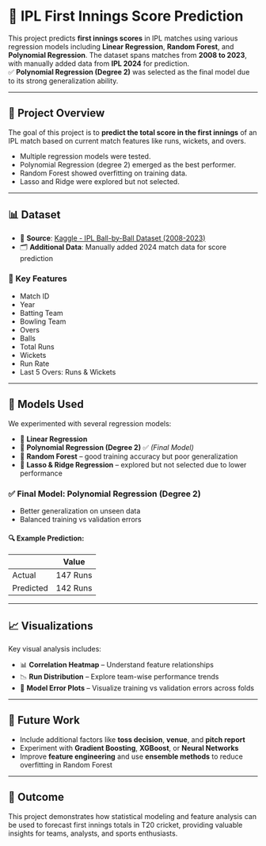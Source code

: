 # 🏏 IPL First Innings Score Prediction

This project predicts **first innings scores** in IPL matches using various regression models including **Linear Regression**, **Random Forest**, and **Polynomial Regression**. The dataset spans matches from **2008 to 2023**, with manually added data from **IPL 2024** for prediction.  
✅ **Polynomial Regression (Degree 2)** was selected as the final model due to its strong generalization ability.

---

## 📌 Project Overview

The goal of this project is to **predict the total score in the first innings** of an IPL match based on current match features like runs, wickets, and overs.

- Multiple regression models were tested.
- Polynomial Regression (degree 2) emerged as the best performer.
- Random Forest showed overfitting on training data.
- Lasso and Ridge were explored but not selected.

---

## 📊 Dataset

- 📂 **Source**: [Kaggle - IPL Ball-by-Ball Dataset (2008-2023)](https://www.kaggle.com/)
- 🗂️ **Additional Data**: Manually added 2024 match data for score prediction

### 🔑 Key Features

- Match ID  
- Year  
- Batting Team  
- Bowling Team  
- Overs  
- Balls  
- Total Runs  
- Wickets  
- Run Rate  
- Last 5 Overs: Runs & Wickets  

---

## 🧠 Models Used

We experimented with several regression models:

- 🔹 **Linear Regression**
- 🔹 **Polynomial Regression (Degree 2)** ✅ *(Final Model)*
- 🔹 **Random Forest** – good training accuracy but poor generalization
- 🔹 **Lasso & Ridge Regression** – explored but not selected due to lower performance

### ✅ Final Model: Polynomial Regression (Degree 2)

- Better generalization on unseen data  
- Balanced training vs validation errors

#### 🔍 Example Prediction:

|            | Value     |
|------------|-----------|
| Actual     | 147 Runs  |
| Predicted  | 142 Runs  |

---

## 📈 Visualizations

Key visual analysis includes:

- 📊 **Correlation Heatmap** – Understand feature relationships  
- 📉 **Run Distribution** – Explore team-wise performance trends  
- 🧪 **Model Error Plots** – Visualize training vs validation errors across folds

---

## 🔭 Future Work

- Include additional factors like **toss decision**, **venue**, and **pitch report**
- Experiment with **Gradient Boosting**, **XGBoost**, or **Neural Networks**
- Improve **feature engineering** and use **ensemble methods** to reduce overfitting in Random Forest

---

## 🏁 Outcome

This project demonstrates how statistical modeling and feature analysis can be used to forecast first innings totals in T20 cricket, providing valuable insights for teams, analysts, and sports enthusiasts.
